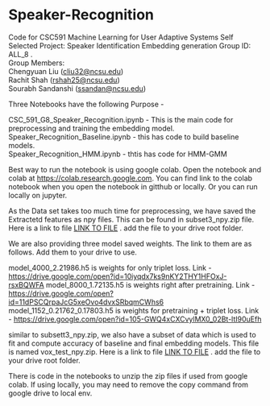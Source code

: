 # Speaker-Recognition
Code for CSC591 Machine Learning for User Adaptive Systems Self Selected Project: Speaker Identification Embedding generation
Group ID: ALL_8 . 
<br>
Group Members:
<br>
Chengyuan Liu (cliu32@ncsu.edu) <br>
Rachit Shah (rshah25@ncsu.edu)<br>
Sourabh Sandanshi (ssandan@ncsu.edu)<br>

Three Notebooks have the following Purpose - 

CSC_591_G8_Speaker_Recognition.ipynb - This is the main code for preprocessing and training the embedding model.
<br>
Speaker_Recognition_Baseline.ipynb - this has code to build baseline models.
<br>
Speaker_Recognition_HMM.ipynb - thtis has code for HMM-GMM

Best way to run the notebook is using google colab. Open the notebook and colab at https://colab.research.google.com. You can find link to the colab notebook when you open the notebook in gitthub or locally. Or you can run locally on jupyter.

As the Data set takes too much time for preprocessing, we have saved the Extractetd features as npy files. This can be found in subset3_npy.zip file. Here is a link to file [LINK TO FILE](https://drive.google.com/open?id=13x5mgth1FR0244i-45B5JZEY2oLSPRl2) . add the file to your drive root folder.

We are also providing three model saved weights. The link to them are as follows. Add them to your drive to use.

model_4000_2.21986.h5 is weights for only triplet loss. Link -  https://drive.google.com/open?id=10iyqdx7ks9nKY2THY1HFOxJ-rsxBQWFA
model_8000_1.72135.h5 is weights right after pretraining. Link - https://drive.google.com/open?id=11dPSCQrpaJcG5xeOvo4dvxSRbqmCWhs6
model_1152_0.21762_0.17803.h5 is weights for pretraining + triplet loss. Link - https://drive.google.com/open?id=105-GWQ4xCXCvylMX0_02Bt-ltI90uEfh

similar to subsett3_npy.zip, we also have a subset of data which is used to fit and compute accuracy of baseline and final embedding models. This file is named vox_test_npy.zip. Here is a link to file [LINK TO FILE](https://drive.google.com/open?id=1-614iq2PzXvN0p8J3rGmuIxsUaKlhUfS) . add the file to your drive root folder.

There is code in the notebooks to unzip the zip files if used from google colab. If using locally, you may need to remove the copy command from google drive to local env.
